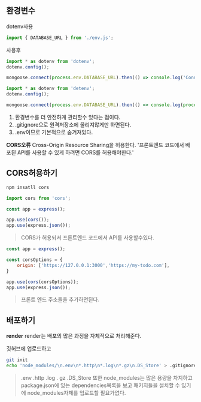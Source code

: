 ## 환경변수
dotenv사용
```js
import { DATABASE_URL } from './env.js';
```
사용후
```js
import * as dotenv from 'dotenv';
dotenv.config();
```
```js
mongoose.connect(process.env.DATABASE_URL).then(() => console.log('Connected to DB'))
```
```js
import * as dotenv from 'detenv';
dotenv.config();

mongoose.connect(process.env.DATABASE_URL).then(() => console.log(process.env.PORT || 3000), () => console.log('Server Started'));
```
1. 환경변수를 더 안전하게 관리할수 있다는 점이다.
2. .gitignore으로 원격저장소에 올리지않게만 하면된다.
3. .env이므로 기본적으로 숨겨져있다.

**CORS오류**
Cross-Origin Resource Sharing을 허용한다. '프론트엔드 코드에서 배포된 API를 사용할 수 있게 하려면 CORS를 허용해야한다.'

## CORS허용하기
```node.js
npm insatll cors
```
```js
import cors from 'cors';

const app = express();

app.use(cors());
app.use(express.json());
```
> CORS가 허용되서 프론트엔드 코드에서 API를 사용할수있다.

```js
const app = express();

const corsOptions = {
	origin: ['https://127.0.0.1:3000','https://my-todo.com'],
}

app.use(cors(corsOptions));
app.use(express.json());
```
> 프론트 엔드 주소들을 추가하면된다.

## 배포하기
**render**
render는 배포의 많은 과정을 자체적으로 처리해준다.

깃허브에 업로드하고
```bash
git init
echo 'node_modules/\n.env\n*.http\n*.log\n*.gz\n.DS_Store' > .gitignore
```
> .env .http .log . gz .DS_Store
 또한 node_modules는 많은 용량을 차지하고 package.json에 있는 dependencies목록을 보고 패키지들을 설치할 수 있기에 node_modules자체를 업로드할 필요가없다.
